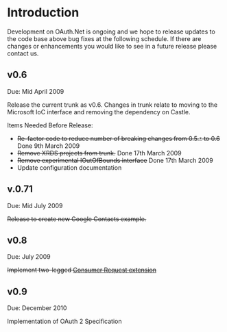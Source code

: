 # Introduction #

Development on OAuth.Net is ongoing and we hope to release updates to the code base above bug fixes at the following schedule.  If there are changes or enhancements you would like to see in a future release please contact us.

## v0.6 ##

Due: Mid April 2009

Release the current trunk as v0.6.  Changes in trunk relate to moving to the Microsoft IoC interface and removing the dependency on Castle.

Items Needed Before Release:
  * ~~Re-factor code to reduce number of breaking changes from 0.5.`*` to 0.6~~ Done 9th March 2009
  * ~~Remove XRDS projects from trunk.~~ Done 17th March 2009
  * ~~Remove experimental IOutOfBounds interface~~ Done 17th March 2009
  * Update configuration documentation

## v.0.71 ##
Due: Mid July 2009

~~Release to create new Google Contacts example.~~


## v0.8 ##
Due: July 2009

~~Implement two-legged [Consumer Request extension ](http://oauth.googlecode.com/svn/spec/ext/consumer_request/1.0/drafts/2/spec.html)~~

## v0.9 ##
Due: December 2010

Implementation of OAuth 2 Specification